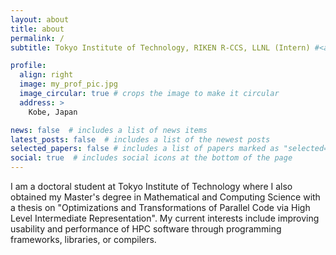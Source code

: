 ```yaml
---
layout: about
title: about
permalink: /
subtitle: Tokyo Institute of Technology, RIKEN R-CCS, LLNL (Intern) #<a href='#'>Affiliations</a>. Address. Contacts. Moto. Etc.

profile:
  align: right
  image: my_prof_pic.jpg
  image_circular: true # crops the image to make it circular
  address: >
    Kobe, Japan

news: false  # includes a list of news items
latest_posts: false  # includes a list of the newest posts
selected_papers: false # includes a list of papers marked as "selected={true}"
social: true  # includes social icons at the bottom of the page
---
```


I am a doctoral student at Tokyo Institute of Technology where I also obtained my Master's degree in Mathematical and Computing Science with a thesis on "Optimizations and Transformations of Parallel Code via High Level Intermediate Representation". My current interests include improving usability and performance of HPC software through programming frameworks, libraries, or compilers.


<!---
Ivan R. Ivanov is a PhD student at Tokyo Institute of Technology where he also obtained his Master's degree in Mathematical and Computing Science with a thesis on "Optimizations and Transformations of Parallel Code via High Level Intermediate Representation". His current interests include improving usability and performance of HPC software through programming frameworks, libraries, or compilers.
-->

